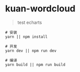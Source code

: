 # kuan-wordcloud

> test echarts

```
# 安装
yarn || npm install

# 开发
yarn dev || npm run dev

# 编译
yarn build || npm run build
```
